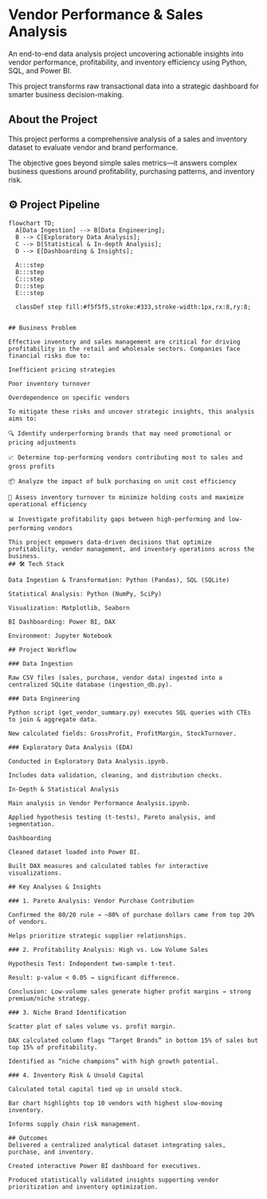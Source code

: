 # Vendor Performance & Sales Analysis
An end-to-end data analysis project uncovering actionable insights into vendor performance, profitability, and inventory efficiency using Python, SQL, and Power BI.

This project transforms raw transactional data into a strategic dashboard for smarter business decision-making.

## About the Project
This project performs a comprehensive analysis of a sales and inventory dataset to evaluate vendor and brand performance.

The objective goes beyond simple sales metrics—it answers complex business questions around profitability, purchasing patterns, and inventory risk.
 

## ⚙️ Project Pipeline

```mermaid
flowchart TD;
  A[Data Ingestion] --> B[Data Engineering];
  B --> C[Exploratory Data Analysis];
  C --> D[Statistical & In-depth Analysis];
  D --> E[Dashboarding & Insights];

  A:::step
  B:::step
  C:::step
  D:::step
  E:::step

  classDef step fill:#f5f5f5,stroke:#333,stroke-width:1px,rx:8,ry:8;


## Business Problem

Effective inventory and sales management are critical for driving profitability in the retail and wholesale sectors. Companies face financial risks due to:

Inefficient pricing strategies

Poor inventory turnover

Overdependence on specific vendors

To mitigate these risks and uncover strategic insights, this analysis aims to:

🔍 Identify underperforming brands that may need promotional or pricing adjustments

📈 Determine top-performing vendors contributing most to sales and gross profits

📦 Analyze the impact of bulk purchasing on unit cost efficiency

🔄 Assess inventory turnover to minimize holding costs and maximize operational efficiency

📊 Investigate profitability gaps between high-performing and low-performing vendors

This project empowers data-driven decisions that optimize profitability, vendor management, and inventory operations across the business.
## 🛠️ Tech Stack

Data Ingestion & Transformation: Python (Pandas), SQL (SQLite)

Statistical Analysis: Python (NumPy, SciPy)

Visualization: Matplotlib, Seaborn

BI Dashboarding: Power BI, DAX

Environment: Jupyter Notebook

## Project Workflow

### Data Ingestion

Raw CSV files (sales, purchase, vendor data) ingested into a centralized SQLite database (ingestion_db.py).

### Data Engineering

Python script (get_vendor_summary.py) executes SQL queries with CTEs to join & aggregate data.

New calculated fields: GrossProfit, ProfitMargin, StockTurnover.

### Exploratory Data Analysis (EDA)

Conducted in Exploratory Data Analysis.ipynb.

Includes data validation, cleaning, and distribution checks.

In-Depth & Statistical Analysis

Main analysis in Vendor Performance Analysis.ipynb.

Applied hypothesis testing (t-tests), Pareto analysis, and segmentation.

Dashboarding

Cleaned dataset loaded into Power BI.

Built DAX measures and calculated tables for interactive visualizations.

## Key Analyses & Insights

### 1. Pareto Analysis: Vendor Purchase Contribution

Confirmed the 80/20 rule → ~80% of purchase dollars came from top 20% of vendors.

Helps prioritize strategic supplier relationships.

### 2. Profitability Analysis: High vs. Low Volume Sales

Hypothesis Test: Independent two-sample t-test.

Result: p-value < 0.05 → significant difference.

Conclusion: Low-volume sales generate higher profit margins → strong premium/niche strategy.

### 3. Niche Brand Identification

Scatter plot of sales volume vs. profit margin.

DAX calculated column flags “Target Brands” in bottom 15% of sales but top 15% of profitability.

Identified as “niche champions” with high growth potential.

### 4. Inventory Risk & Unsold Capital

Calculated total capital tied up in unsold stock.

Bar chart highlights top 10 vendors with highest slow-moving inventory.

Informs supply chain risk management.

## Outcomes
Delivered a centralized analytical dataset integrating sales, purchase, and inventory.

Created interactive Power BI dashboard for executives.

Produced statistically validated insights supporting vendor prioritization and inventory optimization.

